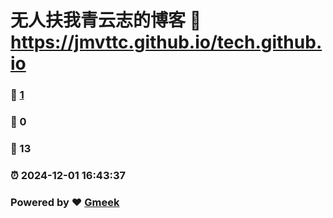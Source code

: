 # 无人扶我青云志的博客 :link: https://jmvttc.github.io/tech.github.io 
### :page_facing_up: [1](https://jmvttc.github.io/tech.github.io/tag.html) 
### :speech_balloon: 0 
### :hibiscus: 13 
### :alarm_clock: 2024-12-01 16:43:37 
### Powered by :heart: [Gmeek](https://github.com/Meekdai/Gmeek)
